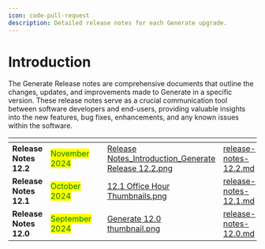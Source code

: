 ```yaml
---
icon: code-pull-request
description: Detailed release notes for each Generate upgrade.
---
```


# Introduction

The Generate Release notes are comprehensive documents that outline the changes, updates, and improvements made to Generate in a specific version. These release notes serve as a crucial communication tool between software developers and end-users, providing valuable insights into the new features, bug fixes, enhancements, and any known issues within the software.

<table data-view="cards"><thead><tr><th></th><th></th><th></th><th data-hidden data-card-cover data-type="files"></th><th data-hidden data-card-target data-type="content-ref"></th></tr></thead><tbody><tr><td><strong>Release Notes 12.2</strong></td><td><mark style="color:green;">November 2024</mark></td><td></td><td><a href="../.gitbook/assets/Release Notes_Introduction_Generate Release 12.2.png">Release Notes_Introduction_Generate Release 12.2.png</a></td><td><a href="release-notes-12.2.md">release-notes-12.2.md</a></td></tr><tr><td><strong>Release Notes 12.1</strong></td><td><mark style="color:green;">October 2024</mark></td><td></td><td><a href="../.gitbook/assets/12.1 Office Hour Thumbnails.png">12.1 Office Hour Thumbnails.png</a></td><td><a href="release-notes-12.1.md">release-notes-12.1.md</a></td></tr><tr><td><strong>Release Notes 12.0</strong></td><td><mark style="color:green;">September 2024</mark></td><td></td><td><a href="../.gitbook/assets/Generate 12.0 thumbnail.png">Generate 12.0 thumbnail.png</a></td><td><a href="release-notes-12.0.md">release-notes-12.0.md</a></td></tr></tbody></table>
